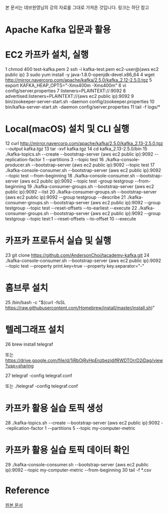 본 문서는 데브원영님의 강의 자료를 그대로 가져온 것입니다. 링크는 하단 참고

# Apache Kafka 입문과 활용

# EC2 카프카 설치, 실행
1 chmod 400 test-kafka.pem
2 ssh -i kafka-test.pem ec2-user@{aws ec2 public ip}
3 sudo yum install -y java-1.8.0-openjdk-devel.x86_64
4 wget http://mirror.navercorp.com/apache/kafka/2.5.0/kafka_2.12-2.5.0.tgz
5 export KAFKA_HEAP_OPTS="-Xmx400m -Xms400m"
6 vi config/server.properties
7 listeners=PLAINTEXT://:9092
8 advertised.listeners=PLAINTEXT://{aws ec2 public ip}:9092
9 bin/zookeeper-server-start.sh -daemon config/zookeeper.properties
10 bin/kafka-server-start.sh -daemon config/server.properties
11 tail -f logs/*

# Local(macOS) 설치 및 CLI 실행
12 curl http://mirror.navercorp.com/apache/kafka/2.5.0/kafka_2.13-2.5.0.tgz --output kafka.tgz 
13 tar -xvf kafka.tgz
14 cd kafka_2.13-2.5.0/bin
15 ./kafka-topics.sh --create --bootstrap-server {aws ec2 public ip}:9092 --replication-factor 1 --partitions 3 --topic test
16 ./kafka-console-producer.sh --bootstrap-server {aws ec2 public ip}:9092 --topic test
17 ./kafka-console-consumer.sh --bootstrap-server {aws ec2 public ip}:9092 --topic test --from-beginning
18 ./kafka-console-consumer.sh --bootstrap-server {aws ec2 public ip}:9092 --topic test -group testgroup --from-beginning
19 ./kafka-consumer-groups.sh --bootstrap-server {aws ec2 public ip}:9092 --list
20 ./kafka-consumer-groups.sh --bootstrap-server {aws ec2 public ip}:9092 --group testgroup --describe
21 ./kafka-consumer-groups.sh --bootstrap-server {aws ec2 public ip}:9092 --group testgroup --topic test --reset-offsets --to-earliest --execute
22 ./kafka-consumer-groups.sh --bootstrap-server {aws ec2 public ip}:9092 --group testgroup --topic test:1 --reset-offsets --to-offset 10 --execute

# 카프카 프로듀서 실습 및 실행
23 git clone https://github.com/AndersonChoi/tacademy-kafka.git
24 ./kafka-console-consumer.sh --bootstrap-server {aws ec2 public ip}:9092 --topic test --property print.key=true --property key.separator="-"

# 홈브루 설치
25 /bin/bash -c "$(curl -fsSL https://raw.githubusercontent.com/Homebrew/install/master/install.sh)"

# 텔레그래프 설치
26 brew install telegraf

또는 https://drive.google.com/file/d/1iRbOjRvHpEnzbezjdifRWDTOrrD2iDag/view?usp=sharing

27 telegraf -config telegraf.conf

또는 ./telegraf -config telegraf.conf

# 카프카 활용 실습 토픽 생성
28 ./kafka-topics.sh --create --bootstrap-server {aws ec2 public ip}:9092 --replication-factor 1 --partitions 5 --topic my-computer-metric

# 카프카 활용 실습 토픽 데이터 확인
29 ./kafka-console-consumer.sh --bootstrap-server {aws ec2 public ip}:9092 --topic my-computer-metric --from-beginning
30 tail -f *.csv

# Reference
[원본 문서](https://github.com/AndersonChoi/tacademy-kafka/blob/master/%EC%8B%A4%EC%8A%B5%20%EC%BB%A4%EB%A7%A8%EB%93%9C%20%EB%A6%AC%EC%8A%A4%ED%8A%B8.txt)
